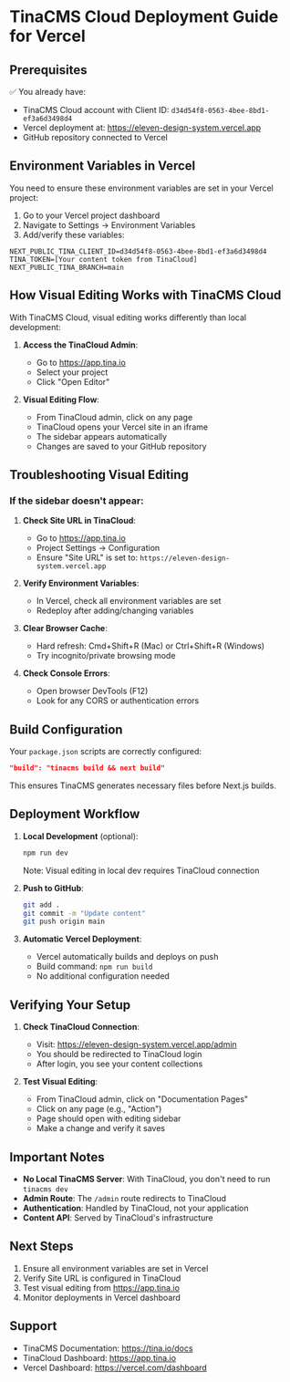 # TinaCMS Cloud Deployment Guide for Vercel

## Prerequisites

✅ You already have:
- TinaCMS Cloud account with Client ID: `d34d54f8-0563-4bee-8bd1-ef3a6d3498d4`
- Vercel deployment at: https://eleven-design-system.vercel.app
- GitHub repository connected to Vercel

## Environment Variables in Vercel

You need to ensure these environment variables are set in your Vercel project:

1. Go to your Vercel project dashboard
2. Navigate to Settings → Environment Variables
3. Add/verify these variables:

```
NEXT_PUBLIC_TINA_CLIENT_ID=d34d54f8-0563-4bee-8bd1-ef3a6d3498d4
TINA_TOKEN=[Your content token from TinaCloud]
NEXT_PUBLIC_TINA_BRANCH=main
```

## How Visual Editing Works with TinaCMS Cloud

With TinaCMS Cloud, visual editing works differently than local development:

1. **Access the TinaCloud Admin**: 
   - Go to https://app.tina.io
   - Select your project
   - Click "Open Editor"

2. **Visual Editing Flow**:
   - From TinaCloud admin, click on any page
   - TinaCloud opens your Vercel site in an iframe
   - The sidebar appears automatically
   - Changes are saved to your GitHub repository

## Troubleshooting Visual Editing

### If the sidebar doesn't appear:

1. **Check Site URL in TinaCloud**:
   - Go to https://app.tina.io
   - Project Settings → Configuration
   - Ensure "Site URL" is set to: `https://eleven-design-system.vercel.app`

2. **Verify Environment Variables**:
   - In Vercel, check all environment variables are set
   - Redeploy after adding/changing variables

3. **Clear Browser Cache**:
   - Hard refresh: Cmd+Shift+R (Mac) or Ctrl+Shift+R (Windows)
   - Try incognito/private browsing mode

4. **Check Console Errors**:
   - Open browser DevTools (F12)
   - Look for any CORS or authentication errors

## Build Configuration

Your `package.json` scripts are correctly configured:

```json
"build": "tinacms build && next build"
```

This ensures TinaCMS generates necessary files before Next.js builds.

## Deployment Workflow

1. **Local Development** (optional):
   ```bash
   npm run dev
   ```
   Note: Visual editing in local dev requires TinaCloud connection

2. **Push to GitHub**:
   ```bash
   git add .
   git commit -m "Update content"
   git push origin main
   ```

3. **Automatic Vercel Deployment**:
   - Vercel automatically builds and deploys on push
   - Build command: `npm run build`
   - No additional configuration needed

## Verifying Your Setup

1. **Check TinaCloud Connection**:
   - Visit: https://eleven-design-system.vercel.app/admin
   - You should be redirected to TinaCloud login
   - After login, you see your content collections

2. **Test Visual Editing**:
   - From TinaCloud admin, click on "Documentation Pages"
   - Click on any page (e.g., "Action")
   - Page should open with editing sidebar
   - Make a change and verify it saves

## Important Notes

- **No Local TinaCMS Server**: With TinaCloud, you don't need to run `tinacms dev`
- **Admin Route**: The `/admin` route redirects to TinaCloud
- **Authentication**: Handled by TinaCloud, not your application
- **Content API**: Served by TinaCloud's infrastructure

## Next Steps

1. Ensure all environment variables are set in Vercel
2. Verify Site URL is configured in TinaCloud
3. Test visual editing from https://app.tina.io
4. Monitor deployments in Vercel dashboard

## Support

- TinaCMS Documentation: https://tina.io/docs
- TinaCloud Dashboard: https://app.tina.io
- Vercel Dashboard: https://vercel.com/dashboard 